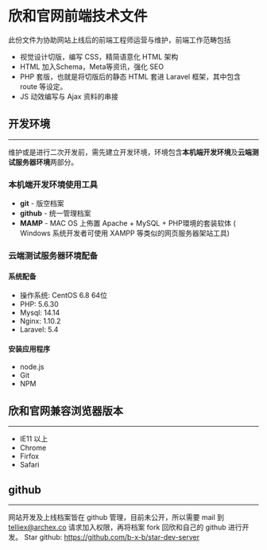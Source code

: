 # 欣和官网前端技术文件
此份文件为协助网站上线后的前端工程师运营与维护，前端工作范畴包括 
- 视觉设计切版，编写 CSS，精简语意化 HTML 架构
- HTML 加入Schema，Meta等资讯，强化 SEO
- PHP 套版，也就是将切版后的静态 HTML 套进 Laravel 框架，其中包含 route 等设定。
- JS 动效编写与 Ajax 资料的串接


## 开发环境
---
维护或是进行二次开发前，需先建立开发环境，环境包含**本机端开发环境**及**云端测试服务器环境**两部分。

### 本机端开发环境使用工具
- **git** - 版空档案
- **github** - 统一管理档案
- **MAMP** - MAC OS 上佈置 Apache + MySQL + PHP環境的套装软体 ( Windows 系统开发者可使用 XAMPP 等类似的网页服务器架站工具)

### 云端测试服务器环境配备
#### 系统配备
- 操作系统: CentOS 6.8 64位
- PHP: 5.6.30 
- Mysql: 14.14
- Nginx: 1.10.2
- Laravel: 5.4

#### 安装应用程序
- node.js 
- Git
- NPM 

## 欣和官网兼容浏览器版本
---
- IE11 以上
- Chrome
- Firfox
- Safari

## github
---
网站开发及上线档案皆在 github 管理，目前未公开，所以需要 mail 到 telliex@archex.co 请求加入权限，再将档案 fork 回欣和自己的 github 进行开发。
Star github: https://github.com/b-x-b/star-dev-server











